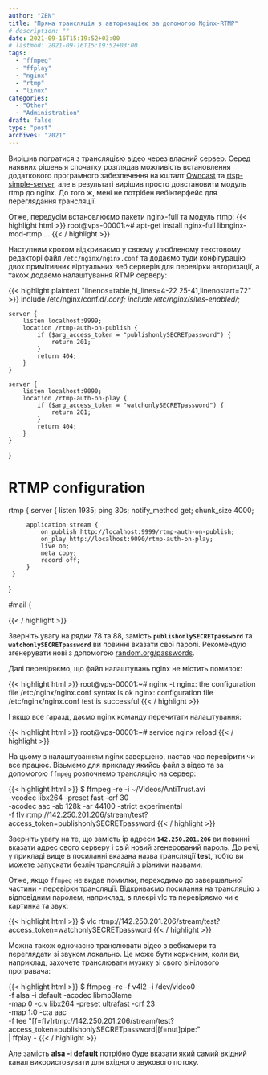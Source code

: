 ```yaml
---
author: "ZEN"
title: "Пряма трансляція з авторизацією за допомогою Nginx-RTMP"
# description: ""
date: 2021-09-16T15:19:52+03:00
# lastmod: 2021-09-16T15:19:52+03:00
tags:
  - "ffmpeg"
  - "ffplay"
  - "nginx"
  - "rtmp"
  - "linux"
categories:
  - "Other"
  - "Administration"
draft: false
type: "post"
archives: "2021"
---
```


Вирішив погратися з трансляцією відео через власний сервер. Серед наявних рішень я спочатку розглядав можливість встановлення додаткового програмного забезпечення на кшталт [Owncast](https://owncast.online/) та [rtsp-simple-server](https://hub.docker.com/r/aler9/rtsp-simple-server), але в результаті вирішив просто довстановити модуль rtmp до nginx. До того ж, мені не потрібен вебінтерфейс для переглядання трансляції.

<!--more-->

Отже, передусім встановлюємо пакети nginx-full та модуль rtmp:
{{< highlight html >}}
root@vps-00001:~# apt-get install nginx-full libnginx-mod-rtmp
...
{{< / highlight >}}

Наступним кроком відкриваємо у своєму улюбленому текстовому редакторі файл `/etc/nginx/nginx.conf` та додаємо туди конфігурацію двох примітивних віртуальних веб серверів для перевірки авторизації, а також додаємо налаштування RTMP серверу:

{{< highlight plaintext "linenos=table,hl_lines=4-22 25-41,linenostart=72" >}}
 	include /etc/nginx/conf.d/*.conf;
 	include /etc/nginx/sites-enabled/*;

	server {
		listen localhost:9999;
		location /rtmp-auth-on-publish {
			if ($arg_access_token = "publishonlySECRETpassword") {
				return 201;
			}
			return 404;
		}
	}

	server {
		listen localhost:9090;
		location /rtmp-auth-on-play {
			if ($arg_access_token = "watchonlySECRETpassword") {
				return 201;
			}
			return 404;
		}
	}
}

 # RTMP configuration
 rtmp {
     server {
         listen 1935;
         ping 30s;
         notify_method get;
         chunk_size 4000;

         application stream {
             on_publish http://localhost:9999/rtmp-auth-on-publish;
             on_play http://localhost:9090/rtmp-auth-on-play;
             live on;
             meta copy;
             record off;
         }
     }
}

 #mail {

{{< / highlight >}}

Зверніть увагу на рядки 78 та 88, замість **`publishonlySECRETpassword`** та **`watchonlySECRETpassword`** ви повинні вказати свої паролі. Рекомендую згенерувати нові з допомогою [random.org/passwords](https://www.random.org/passwords/?num=8&len=18&format=html&rnd=new).

Далі перевіряємо, що файл налаштувань nginx не містить помилок:

{{< highlight html >}}
root@vps-00001:~# nginx -t
nginx: the configuration file /etc/nginx/nginx.conf syntax is ok
nginx: configuration file /etc/nginx/nginx.conf test is successful
{{< / highlight >}}

І якщо все гаразд, даємо nginx команду перечитати налаштування:

{{< highlight html >}}
root@vps-00001:~# service nginx reload
{{< / highlight >}}

На цьому з налаштуванням nginx завершено, настав час перевірити чи все працює. Візьмемо для прикладу якийсь файл з відео та за допомогою `ffmpeg` розпочнемо трансляцію на сервер:

{{< highlight html >}}
$ ffmpeg -re -i ~/Videos/AntiTrust.avi \
  -vcodec libx264 -preset fast -crf 30 \
  -acodec aac -ab 128k -ar 44100 -strict experimental \
  -f flv rtmp://142.250.201.206/stream/test?access_token=publishonlySECRETpassword
{{< / highlight >}}

Зверніть увагу на те, що замість ip адреси **`142.250.201.206`** ви повинні вказати адрес свого серверу і свій новий згенерований пароль. До речі, у прикладі вище в посиланні вказана назва трансляції **test**, тобто ви можете запускати безліч трансляцій з різними назвами.

Отже, якщо `ffmpeg` не видав помилки, переходимо до завершальної частини - перевірки трансляції. Відкриваємо посилання на трансляцію з відповідним паролем, наприклад, в плеєрі vlc та перевіряємо чи є картинка та звук:

{{< highlight html >}}
$ vlc rtmp://142.250.201.206/stream/test?access_token=watchonlySECRETpassword
{{< / highlight >}}

Можна також одночасно транслювати відео з вебкамери та переглядати зі звуком локально. Це може бути корисним, коли ви, наприклад, захочете транслювати музику зі свого вінілового програвача:

{{< highlight html >}}
$ ffmpeg -re -f v4l2 -i /dev/video0 \
  -f alsa -i default -acodec libmp3lame \
  -map 0 -c:v libx264 -preset ultrafast -crf 23 \
  -map 1:0 -c:a aac \
  -f tee "[f=flv]rtmp://142.250.201.206/stream/test?access_token=publishonlySECRETpassword|[f=nut]pipe:" \
  | ffplay -
{{< / highlight >}}

Але замість **alsa -i default** потрібно буде вказати який самий вхідний канал використовувати для вхідного звукового потоку.
